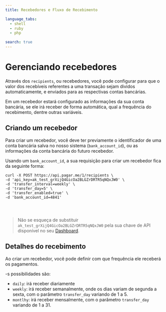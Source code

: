 ```yaml
---
title: Recebedores e Fluxo de Recebimento

language_tabs:
  - shell
  - ruby
  - php

search: true
---
```


# Gerenciando recebedores

Através dos `recipients`, ou recebedores, você pode configurar para que o valor dos recebíveis referentes a uma transação sejam dividos automaticamente, e enviados para as respectivas contas bancárias.

Em um recebedor estará configurado as informações da sua conta bancária, se ele irá receber de forma automática, qual a frequência do recebimento, dentre outras variáveis.

## Criando um recebedor

Para criar um recebedor, você deve ter previamente o identificador de uma conta bancária salva no nosso sistema (`bank_account_id`), ou as informações da conta bancária do futuro recebedor.

Usando um `bank_account_id`, a sua requisição para criar um recebedor fica da seguinte forma:

```shell
curl -X POST https://api.pagar.me/1/recipients \
-d 'api_key=ak_test_grXijQ4GicOa2BLGZrDRTR5qNQxJW0' \
-d 'transfer_interval=weekly' \
-d 'transfer_day=5' \
-d 'transfer_enabled=true' \
-d 'bank_account_id=4841'
```

```ruby

```

```php

```

```cs

```

> Não se esqueça de substituir `ak_test_grXijQ4GicOa2BLGZrDRTR5qNQxJW0` pela
> sua chave de API disponível no seu [Dashboard](https://dashboard.pagar.me/).

## Detalhes do recebimento

Ao criar um recebedor, você pode definir com que frequência ele receberá os pagamentos.

-s possibilidades são:

- `daily`: irá receber diariamente
- `weekly`: irá receber semanalmente, onde os dias variam de segunda a sexta, com o parâmetro `transfer_day` variando de 1 a 5.
- `montlhy`: irá receber mensalmente, com o parâmetro `transfer_day` variando de 1 a 31.
